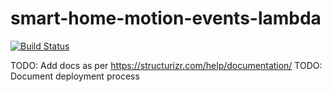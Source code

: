 # smart-home-motion-events-lambda

[![Build Status](https://travis-ci.org/pauldailly/smart-home-motion-events-lambda.png)](https://travis-ci.org/pauldailly/smart-home-motion-events-lambda)

TODO: Add docs as per https://structurizr.com/help/documentation/
TODO: Document deployment process
